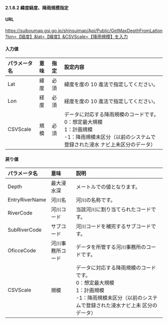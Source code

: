 #### 2.1.8.2 緯度経度、降雨規模指定

#### URL
https://suiboumap.gsi.go.jp/shinsuimap/Api/Public/GetMaxDepthFromLatlon?lon=【経度】&lat=【緯度】&CSVScale=【降雨規模】を入力

#### 入力値

| パラメータ名 | 意味   | 指定 | 設定内容                                                                                                                                                               |
| :----------- | :----- | :--- | :--------------------------------------------------------------------------------------------------------------------------------------------------------------------- |
| Lat          | 緯度   | 必須 | 緯度を度の 10 進法で指定してください。                                                                                                                               |
| Lon          | 経度   | 必須 | 経度を度の 10 進法で指定してください。                                                                                                                               |
| CSVScale     | 規模   | 必須 | データに対応する降雨規模のコードです。<br>0：想定最大規模<br>1：計画規模<br>-1：降雨規模未区分（以前のシステムで登録された浸水 ナビ上未区分のデータ）                                |

#### 戻り値

| パラメータ名   | 意味           | 説明                                                                                                                                                                                              |
| :------------- | :------------- | :------------------------------------------------------------------------------------------------------------------------------------------------------------------------------------------------ |
| Depth          | 最大浸水深     | メートルでの値となります。                                                                                                                                                                        |
| EntryRiverName | 河川名         | 河川の名称です。                                                                                                                                                                                  |
| RiverCode      | 河川コード     | 当該河川に割り当てられたコードです。                                                                                                                                                              |
| SubRiverCode   | サブコード     | 河川コードを補完するサブコードです。                                                                                                                                                              |
| OficceCode     | 河川事務所コード | データを所管する河川事務所のコードです。                                                                                                                                                          |
| CSVScale       | 規模           | データに対応する降雨規模のコードです。<br>0：想定最大規模<br>1：計画規模<br>-1：降雨規模未区分（以前のシステムで登録された浸水ナビ上未 区分のデータ）                                                  |
